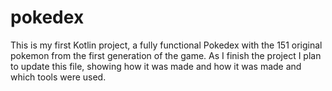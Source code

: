 # pokedex
This is my first Kotlin project, a fully functional Pokedex with the 151 original pokemon from the first generation of the game. As I finish the project I plan to update this
file, showing how it was made and how it was made and which tools were used. 


